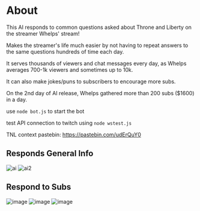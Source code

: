 # About
This AI responds to common questions asked about Throne and Liberty on the streamer Whelps' stream!

Makes the streamer's life much easier by not having to repeat answers to the same questions hundreds of time each day.

It serves thousands of viewers and chat messages every day, as Whelps averages 700-1k viewers and sometimes up to 10k.

It can also make jokes/puns to subscribers to encourage more subs. 

On the 2nd day of AI release, Whelps gathered more than 200 subs ($1600) in a day.

use `node bot.js` to start the bot

test API connection to twitch using `node wstest.js`

TNL context pastebin: https://pastebin.com/udErQuY0

## Responds General Info
![ai](https://github.com/user-attachments/assets/4a784014-9a95-496b-bff8-3ef8f4a41da5)
![ai2](https://github.com/user-attachments/assets/be21d36c-bab8-454d-bb6d-b2ca6d2f6307)

## Respond to Subs
![image](https://github.com/user-attachments/assets/00be9338-9097-46d8-8b68-bcdf4cf775fe)
![image](https://github.com/user-attachments/assets/bb4e288a-0269-45bc-b272-6d95a36c14f0)
![image](https://github.com/user-attachments/assets/315bbbda-bc13-43aa-b961-f9bee64d3476)



